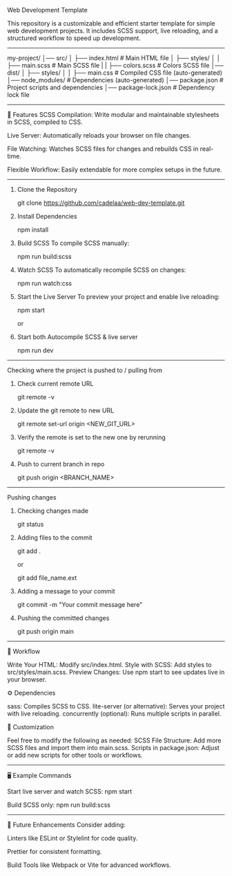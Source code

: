 Web Development Template

This repository is a customizable and efficient starter template for simple web development projects. It includes SCSS support, live reloading, and a structured workflow to speed up development.


---


my-project/
│── src/
│   ├── index.html        # Main HTML file
│   ├── styles/
│   │   ├── main.scss     # Main SCSS file
|   |   ├── colors.scss   # Colors SCSS file
│── dist/
│   ├── styles/
│   │   ├── main.css      # Compiled CSS file (auto-generated)
│── node_modules/         # Dependencies (auto-generated)
│── package.json          # Project scripts and dependencies
│── package-lock.json     # Dependency lock file


---


🚀 Features
SCSS Compilation: Write modular and maintainable stylesheets in SCSS, compiled to CSS.

Live Server: Automatically reloads your browser on file changes.

File Watching: Watches SCSS files for changes and rebuilds CSS in real-time.

Flexible Workflow: Easily extendable for more complex setups in the future.


---


1. Clone the Repository
   
   git clone https://github.com/cadelaa/web-dev-template.git


2. Install Dependencies
   
   npm install


3. Build SCSS
   To compile SCSS manually:
   
   npm run build:scss


4. Watch SCSS
   To automatically recompile SCSS on changes:
   
   npm run watch:css


5. Start the Live Server
   To preview your project and enable live reloading:
   
   npm start

   or

6. Start both Autocompile SCSS & live server

   npm run dev 


---


Checking where the project is pushed to / pulling from

1. Check current remote URL

   git remote -v


2. Update the git remote to new URL

   git remote set-url origin <NEW_GIT_URL>


3. Verify the remote is set to the new one by rerunning

   git remote -v


4. Push to current branch in repo

   git push origin <BRANCH_NAME>


---


Pushing changes

1. Checking changes made
   
   git status


2. Adding files to the commit

   git add .

   or 

   git add file_name.ext


3. Adding a message to your commit

   git commit -m "Your commit message here"


4. Pushing the committed changes

   git push origin main
   

---


🌟 Workflow

Write Your HTML: Modify src/index.html.
Style with SCSS: Add styles to src/styles/main.scss.
Preview Changes: Use npm start to see updates live in your browser.


⚙️ Dependencies

sass: Compiles SCSS to CSS.
lite-server (or alternative): Serves your project with live reloading.
concurrently (optional): Runs multiple scripts in parallel.


📝 Customization

Feel free to modify the following as needed:
SCSS File Structure: Add more SCSS files and import them into main.scss.
Scripts in package.json: Adjust or add new scripts for other tools or workflows.


---


🖥️ Example Commands

Start live server and watch SCSS:
npm start

Build SCSS only:
npm run build:scss


---


📖 Future Enhancements
Consider adding:

Linters like ESLint or Stylelint for code quality.

Prettier for consistent formatting.

Build Tools like Webpack or Vite for advanced workflows.

